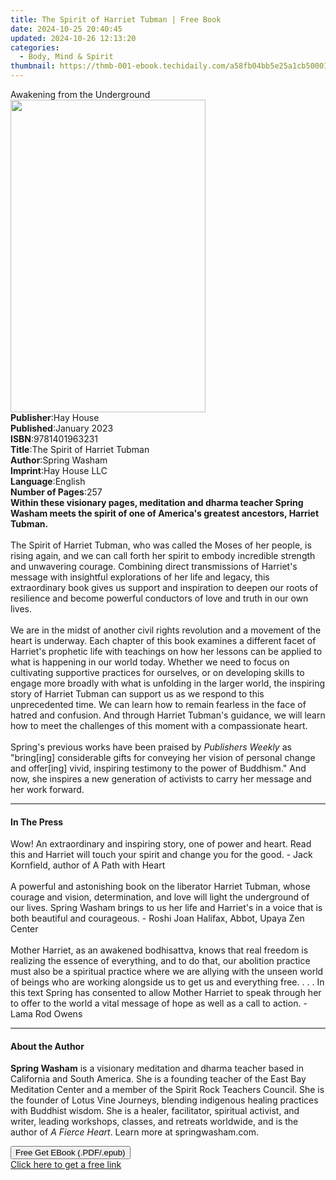 ```yaml
---
title: The Spirit of Harriet Tubman | Free Book
date: 2024-10-25 20:40:45
updated: 2024-10-26 12:13:20
categories:
  - Body, Mind & Spirit
thumbnail: https://thmb-001-ebook.techidaily.com/a58fb04bb5e25a1cb500015feea908174bf88e33b358af228f3933311a102ceb.jpg
---
```

<main id="book-container">
  <div class="flex flex-col">
    <div class="book-brief flex-1 py-6 px-4 sm:p-6 md:py-10 md:px-8">
      <!-- brief-->
      <div class="book-brief-main">Awakening from the Underground</div>
    </div>
    <div
      class="book-meta-info flex-1 grid gap-4 col-start-1 col-end-3 row-start-1 sm:mb-6 sm:grid-cols-4 lg:gap-6 lg:col-start-2 lg:row-end-6 lg:row-span-6 lg:mb-0"
    >
      <div
        class="book-meta-info-left place-content-center mt-4 p-4 text-sm leading-6 col-start-2 col-span-2 dark:text-slate-400"
      >
        <img
          class="w-full h-500 object-cover rounded-lg sm:h-255 sm:col-span-2 lg:col-span-full"
          src="https://img-001-ebook.techidaily.com/84263773fa376049ef011bc228e88e628b3fb7d098a35af1e758eb339ff35e8c.jpg"
          alt=""
          width="312"
          height="500"
        />
      </div>
      <div
        class="book-meta-info-right mt-2 col-start-1 row-start-2 col-span-3 self-center"
      >
        <!-- meta data  -->
        <div class="flex flex-col px-4 md:px-8">
          <div class="flex-1">
            <strong>Publisher</strong>:<span class="px-2">Hay House</span>
          </div>
          <div class="flex-1">
            <strong>Published</strong>:<span class="px-2">January 2023</span>
          </div>
          <div class="flex-1">
            <strong>ISBN</strong>:<span class="px-2">9781401963231</span>
          </div>
          <div class="flex-1">
            <strong>Title</strong>:<span class="px-2"
              >The Spirit of Harriet Tubman</span
            >
          </div>
          <div class="flex-1">
            <strong>Author</strong>:<span class="px-2">Spring Washam</span>
          </div>
          <div class="flex-1">
            <strong>Imprint</strong>:<span class="px-2">Hay House LLC</span>
          </div>
          <div class="flex-1">
            <strong>Language</strong>:<span class="px-2">English</span>
          </div>
          <div class="flex-1">
            <strong>Number of Pages</strong>:<span class="px-2">257</span>
          </div>
        </div>
      </div>
    </div>
    <div class="book-description flex-1 py-6 px-4 sm:p-6 md:py-10 md:px-8">
      <div class="book-description-main">
        <div accordion-content="" id="description">
          <b
            >Within these visionary pages, meditation and dharma teacher Spring
            Washam meets the spirit of one of America's greatest ancestors,
            Harriet Tubman.</b
          ><br /><br />The Spirit of Harriet Tubman, who was called the Moses of
          her people, is rising again, and we can call forth her spirit to
          embody incredible strength and unwavering courage. Combining direct
          transmissions of Harriet's message with insightful explorations of her
          life and legacy, this extraordinary book gives us support and
          inspiration to deepen our roots of resilience and become powerful
          conductors of love and truth in our own lives.<br /><br />We are in
          the midst of another civil rights revolution and a movement of the
          heart is underway. Each chapter of this book examines a different
          facet of Harriet's prophetic life with teachings on how her lessons
          can be applied to what is happening in our world today. Whether we
          need to focus on cultivating supportive practices for ourselves, or on
          developing skills to engage more broadly with what is unfolding in the
          larger world, the inspiring story of Harriet Tubman can support us as
          we respond to this unprecedented time. We can learn how to remain
          fearless in the face of hatred and confusion. And through Harriet
          Tubman's guidance, we will learn how to meet the challenges of this
          moment with a compassionate heart.<br /><br />Spring's previous works
          have been praised by <i>Publishers Weekly</i> as "bring[ing]
          considerable gifts for conveying her vision of personal change and
          offer[ing] vivid, inspiring testimony to the power of Buddhism." And
          now, she inspires a new generation of activists to carry her message
          and her work forward.
        </div>
        <div class="accordion-fader"></div>
      </div>
    </div>
    <div class="book-excerpts flex-1 py-6 px-4 sm:p-6 md:py-10 md:px-8">
      <!-- excerpts-->
      <div class="book-excerpts-main">
        <hr />
        <h4 class="placeholder placeholder-heading">
          <span>In The Press</span>
        </h4>
        <p>
          Wow! An extraordinary and inspiring story, one of power and heart.
          Read this and Harriet will touch your spirit and change you for the
          good. - Jack Kornfield, author of A Path with Heart<br /><br />A
          powerful and astonishing book on the liberator Harriet Tubman, whose
          courage and vision, determination, and love will light the underground
          of our lives. Spring Washam brings to us her life and Harriet's in a
          voice that is both beautiful and courageous. - Roshi Joan Halifax,
          Abbot, Upaya Zen Center<br /><br />Mother Harriet, as an awakened
          bodhisattva, knows that real freedom is realizing the essence of
          everything, and to do that, our abolition practice must also be a
          spiritual practice where we are allying with the unseen world of
          beings who are working alongside us to get us and everything free. . .
          . In this text Spring has consented to allow Mother Harriet to speak
          through her to offer to the world a vital message of hope as well as a
          call to action. - Lama Rod Owens
        </p>
      </div>
    </div>
    <div class="book-about-author flex-1 py-6 px-4 sm:p-6 md:py-10 md:px-8">
      <!-- about author-->
      <div class="book-main-author-main">
        <hr />
        <h4 class="placeholder placeholder-heading">
          <span>About the Author</span>
        </h4>
        <p>
          <b>Spring Washam</b> is a visionary meditation and dharma teacher
          based in California and South America. She is a founding teacher of
          the East Bay Meditation Center and a member of the Spirit Rock
          Teachers Council. She is the founder of Lotus Vine Journeys, blending
          indigenous healing practices with Buddhist wisdom. She is a healer,
          facilitator, spiritual activist, and writer, leading workshops,
          classes, and retreats worldwide, and is the author of
          <i>A Fierce Heart</i>. Learn more at springwasham.com.
        </p>
      </div>
    </div>
    <div class="book-free-get flex-1 py-6 px-4 sm:p-6 md:py-10 md:px-8">
      <button
        id="btn-free-get"
        class="bg-blue-500 hover:bg-blue-700 text-white font-bold py-2 px-4 rounded"
      >
        Free Get EBook (.PDF/.epub)
      </button>
      <div id="countdown-display" class="px-2 text-lg mt-2"></div>
      <a
        id="free-link"
        class="hidden bg-blue-500 hover:bg-blue-700 text-white font-bold py-2 px-4 rounded"
        href="https://www.ebooks.com/en-us/book/210549218/the-spirit-of-harriet-tubman/spring-washam/"
        target="_blank"
        >Click here to get a free link</a
      >
    </div>
    <script>
      let countdownTime = 0;
      let countdownInterval = null;
      document
        .getElementById('btn-free-get')
        .addEventListener('click', startCountdown);
      function startCountdown() {
        countdownTime = new Date().getTime() + 60000 * 3;
        countdownInterval = setInterval(updateCountdown, 1000);
        document.getElementById('btn-free-get').disabled = true;
        document
          .getElementById('btn-free-get')
          .classList.add('bg-gray-500', 'cursor-not-allowed');
      }
      function updateCountdown() {
        let currentTime = new Date().getTime();
        let timeLeft = countdownTime - currentTime;
        let secondsLeft = Math.floor(timeLeft / 1000);
        document.getElementById('countdown-display').innerHTML =
          `Remaining time: ${secondsLeft} seconds.`;
        if (secondsLeft <= 0) {
          clearInterval(countdownInterval);
          document.getElementById('btn-free-get').classList.add('hidden');
          document.getElementById('free-link').classList.remove('hidden');
          document.getElementById('countdown-display').innerHTML = '';
        }
      }
    </script>
  </div>
</main>
